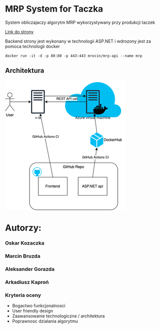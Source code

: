 # MRP System for Taczka

System obliczajaczy algorytm MRP wykorzystywany przy produkcji taczek

[Link do strony](http://v-ie.uek.krakow.pl/~s215627/front)

Backend strony jest wykonany w technologii ASP.NET i wdrozony jest za pomoca technologii docker

```
docker run -it -d -p 80:80 -p 443:443 mrocin/mrp-api --name mrp
```


## Architektura

![Alt text here](images/architecture.png)

# Autorzy:

### Oskar Kozaczka

### Marcin Bruzda

### Aleksander Gorazda

### Arkadiusz Kaproń


### Kryteria oceny

- Bogactwo funkcjonalnosci
- User friendly design
- Zaawansowanie technologiczne / architektura
- Poprawnosc dzialania algorytmu
